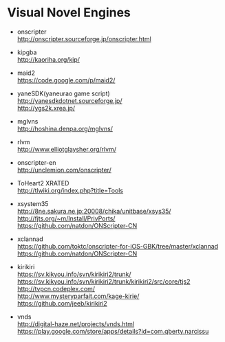 # Visual Novel Engines  
* onscripter  
http://onscripter.sourceforge.jp/onscripter.html  

* kipgba  
http://kaoriha.org/kip/  

* maid2  
https://code.google.com/p/maid2/  

* yaneSDK(yaneurao game script)  
http://yanesdkdotnet.sourceforge.jp/  
http://ygs2k.xrea.jp/  

* mglvns  
http://hoshina.denpa.org/mglvns/  

* rlvm  
http://www.elliotglaysher.org/rlvm/

* onscripter-en  
http://unclemion.com/onscripter/   

* ToHeart2 XRATED  
http://tlwiki.org/index.php?title=Tools  

* xsystem35  
http://8ne.sakura.ne.jp:20008/chika/unitbase/xsys35/  
http://fjts.org/~m/Install/PrivPorts/  
https://github.com/natdon/ONScripter-CN  

* xclannad  
https://github.com/toktc/onscripter-for-iOS-GBK/tree/master/xclannad  
https://github.com/natdon/ONScripter-CN  

* kirikiri  
https://sv.kikyou.info/svn/kirikiri2/trunk/  
https://sv.kikyou.info/svn/kirikiri2/trunk/kirikiri2/src/core/tjs2  
http://tvpcn.codeplex.com/  
http://www.mysteryparfait.com/kage-kirie/  
https://github.com/jeeb/kirikiri2  

* vnds  
http://digital-haze.net/projects/vnds.html  
https://play.google.com/store/apps/details?id=com.qberty.narcissu  
